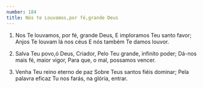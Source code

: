 ```yaml
---
number: 184
title: Nós te Louvamos,por fé,grande Deus
---
```


1. Nos Te louvamos, por fé, grande Deus,
  E imploramos Teu santo favor;
  Anjos Te louvam lá nos céus
  E nós também Te damos louvor.

2. Salva Teu povo,ó Deus, Criador,
  Pelo Teu grande, infinito poder;
  Dá-nos mais fé, maior vigor,
  Para que, o mal, possamos vencer.

3. Venha Teu reino eterno de paz
  Sobre Teus santos fiéis dominar;
  Pela palavra eficaz
  Tu nos farás, na glória, entrar.
